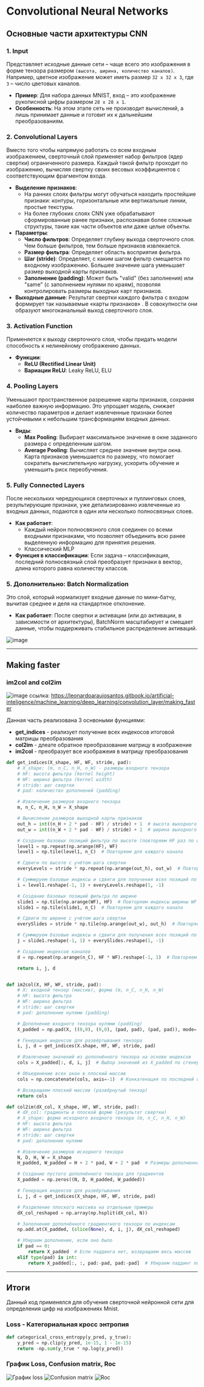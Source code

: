 # Convolutional Neural Networks

## Основные части архитектуры CNN
### 1. Input
Представляет исходные данные сети – чаще всего это изображения в форме тензора размером `(высота, ширина, количество каналов)`. Например, цветное изображение может иметь размер `32 x 32 x 3`, где `3` – число цветовых каналов.
- **Пример**: Для набора данных MNIST, вход – это изображение рукописной цифры размером `28 x 28 x 1`.  
- **Особенность**: На этом этапе сеть не производит вычислений, а лишь принимает данные и готовит их к дальнейшим преобразованиям.

### 2. Convolutional Layers
Вместо того чтобы напрямую работать со всем входным изображением, сверточный слой применяет набор фильтров (ядер свертки) ограниченного размера. Каждый такой фильтр проходит по изображению, вычисляя свертку своих весовых коэффициентов с соответствующим фрагментом входа.
- **Выделение признаков**:  
  - На ранних слоях фильтры могут обучаться находить простейшие признаки: контуры, горизонтальные или вертикальные линии, простые текстуры.  
  - На более глубоких слоях CNN уже обрабатывают сформированные ранее признаки, распознавая более сложные структуры, такие как части объектов или даже целые объекты.
- **Параметры**:  
  - **Число фильтров**: Определяет глубину выхода сверточного слоя. Чем больше фильтров, тем больше признаков извлекается.  
  - **Размер фильтра**: Определяет область восприятия фильтра.
  - **Шаг (stride)**: Определяет, с каким шагом фильтр смещается по входному изображению. Большее значение шага уменьшает размер выходной карты признаков.
  - **Заполнение (padding)**: Может быть "valid" (без заполнения) или "same" (с заполнением нулями по краям), позволяя контролировать размеры выходных карт признаков.
- **Выходные данные**: Результат свертки каждого фильтра с входом формирует так называемые «карты признаков» . В совокупности они образуют многоканальный выход сверточного слоя.

### 3. Activation Function
Применяется к выходу сверточного слоя, чтобы придать модели способность к нелинейному отображению данных. 
- **Функции**:  
  - **ReLU (Rectified Linear Unit)** 
  - **Вариации ReLU**: Leaky ReLU, ELU 


### 4. Pooling Layers
Уменьшают пространственное разрешение карты признаков, сохраняя наиболее важную информацию. Это упрощает модель, снижает количество параметров и делает извлеченные признаки более устойчивыми к небольшим трансформациям входных данных.
- **Виды**:  
  - **Max Pooling**: Выбирает максимальное значение в окне заданного размера с определенным шагом.  
  - **Average Pooling**: Вычисляет среднее значение внутри окна.
Карта признаков уменьшается по размеру, что помогает сократить вычислительную нагрузку, ускорить обучение и уменьшить риск переобучения.

### 5. Fully Connected Layers
После нескольких чередующихся сверточных и пуллинговых слоев, результирующие признаки, уже детализированно извлеченные из входных данных, подаются в один или несколько полносвязных слоев.
- **Как работает**:  
  - Каждый нейрон полносвязного слоя соединен со всеми входными признаками, что позволяет объединить всю ранее выделенную информацию для принятия решения.  
  - Классический MLP
- **Функция в классификации**: Если задача – классификация, последний полносвязный слой преобразует признаки в вектор, длина которого равна количеству классов.


### 5. Дополнительно: Batch Normalization
Это слой, который нормализует входные данные по мини-батчу, вычитая среднее и деля на стандартное отклонение. 
- **Как работает**: 
После свертки и активации (или до активации, в зависимости от архитектуры), BatchNorm масштабирует и смещает данные, чтобы поддерживать стабильное распределение активаций.

![image](photo/Norm.png)

--- 
## Making faster
### im2col and col2im 

![image](photo/im2_col.png)
ссылка: https://leonardoaraujosantos.gitbook.io/artificial-inteligence/machine_learning/deep_learning/convolution_layer/making_faster

Данная часть реализована 3 оснвоными функциями: 
- **get_indices** - реализует получение всех индекосов итоговой матрицы преобразования 
-  **col2im** - длеате обратное преобразование матрицу в изображение
-  **im2col** - преобразует все изображеия в матрицу преобразования 

```python 
def get_indices(X_shape, HF, WF, stride, pad):
    # X_shape: (m, n_C, n_H, n_W) - размеры входного тензора
    # HF: высота фильтра (kernel height)
    # WF: ширина фильтра (kernel width)
    # stride: шаг свертки
    # pad: количество дополнений (padding)

    # Извлечение размеров входного тензора
    m, n_C, n_H, n_W = X_shape

    # Вычисление размеров выходной карты признаков
    out_h = int((n_H + 2 * pad - HF) / stride) + 1  # высота выходного тензора
    out_w = int((n_W + 2 * pad - WF) / stride) + 1  # ширина выходного тензора

    # Создание базовых позиций фильтра по высоте (повторяем HF раз по ширине фильтра WF)
    level1 = np.repeat(np.arange(HF), WF)
    level1 = np.tile(level1, n_C)  # Повторяем для каждого канала

    # Сдвиги по высоте с учётом шага свертки
    everyLevels = stride * np.repeat(np.arange(out_h), out_w)  # Повторяем индексы высоты для каждой ширины

    # Суммируем базовые индексы и сдвиги для получения всех позиций по высоте
    i = level1.reshape(-1, 1) + everyLevels.reshape(1, -1)

    # Создание базовых позиций фильтра по ширине
    slide1 = np.tile(np.arange(WF), HF)  # Повторяем индексы ширины WF для высоты HF
    slide1 = np.tile(slide1, n_C)  # Повторяем для каждого канала

    # Сдвиги по ширине с учётом шага свертки
    everySlides = stride * np.tile(np.arange(out_w), out_h)  # Повторяем индексы ширины для каждой высоты

    # Суммируем базовые индексы и сдвиги для получения всех позиций по ширине
    j = slide1.reshape(-1, 1) + everySlides.reshape(1, -1)

    # Создание индексов каналов
    d = np.repeat(np.arange(n_C), HF * WF).reshape(-1, 1)  # Повторяем каждый канал HF*WF раз

    return i, j, d


def im2col(X, HF, WF, stride, pad):
    # X: входной тензор (массив), форма (m, n_C, n_H, n_W)
    # HF: высота фильтра
    # WF: ширина фильтра
    # stride: шаг свертки
    # pad: дополнение нулями (padding)

    # Дополнение входного тензора нулями (padding)
    X_padded = np.pad(X, ((0,0), (0,0), (pad, pad), (pad, pad)), mode='constant')

    # Генерация индексов для развёртывания тензора
    i, j, d = get_indices(X.shape, HF, WF, stride, pad)

    # Извлечение значений из дополнённого тензора на основе индексов
    cols = X_padded[:, d, i, j]  # Выбор значений из X_padded по сгенерированным индексам

    # Объединение всех окон в плоский массив
    cols = np.concatenate(cols, axis=-1)  # Конкатенация по последней оси

    # Возвращаем плоский массив (развёрнутый тензор)
    return cols 

def col2im(dX_col, X_shape, HF, WF, stride, pad):
    # dX_col: градиенты в плоской форме (результат свертки)
    # X_shape: форма исходного входного тензора (m, n_C, n_H, n_W)
    # HF: высота фильтра
    # WF: ширина фильтра
    # stride: шаг свертки
    # pad: дополнение нулями

    # Извлечение размеров исходного тензора
    N, D, H, W = X_shape
    H_padded, W_padded = H + 2 * pad, W + 2 * pad  # Размеры дополненного тензора

    # Создание пустого дополнённого тензора для градиентов
    X_padded = np.zeros((N, D, H_padded, W_padded))

    # Генерация индексов для развёртывания
    i, j, d = get_indices(X_shape, HF, WF, stride, pad)

    # Разделение плоского массива на отдельные примеры
    dX_col_reshaped = np.array(np.hsplit(dX_col, N))

    # Заполнение дополнённого градиентного тензора по индексам
    np.add.at(X_padded, (slice(None), d, i, j), dX_col_reshaped)

    # Убираем дополнение, если оно было
    if pad == 0:
        return X_padded  # Если паддинга нет, возвращаем весь массив
    elif type(pad) is int:
        return X_padded[:, :, pad:-pad, pad:-pad]  # Убираем паддинг по высоте и ширине

```
---
## Итоги 
Данный код применялся для обучения сверточной нейронной сети для определения цифр на изображениях Mnist. 

### Loss - **Категориальная кросс энтропия**

```python
def categorical_cross_entropy(y_pred, y_true):
    y_pred = np.clip(y_pred, 1e-15, 1 - 1e-15)
    return -np.sum(y_true * np.log(y_pred))
```

### График Loss, Confusion matrix, Roc

![График loss](photo/image.png)
![Confusion matrix](photo/conf_mat.png)
![Roc](photo/Roc.png)
